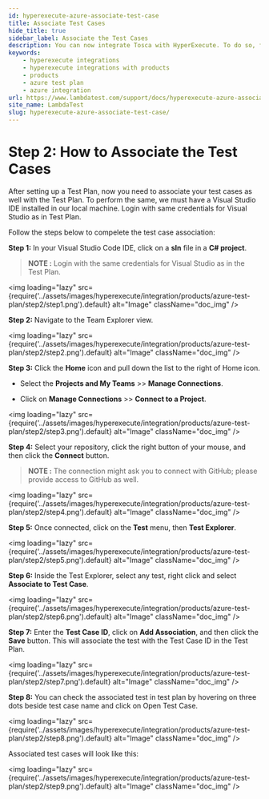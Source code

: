 ```yaml
---
id: hyperexecute-azure-associate-test-case
title: Associate Test Cases 
hide_title: true
sidebar_label: Associate the Test Cases
description: You can now integrate Tosca with HyperExecute. To do so, follow the steps listed in the document.
keywords:
    - hyperexecute integrations
    - hyperexecute integrations with products
    - products
    - azure test plan
    - azure integration
url: https://www.lambdatest.com/support/docs/hyperexecute-azure-associate-test-case/
site_name: LambdaTest
slug: hyperexecute-azure-associate-test-case/
---
```


<script type="application/ld+json"
      dangerouslySetInnerHTML={{ __html: JSON.stringify({
       "@context": "https://schema.org",
        "@type": "BreadcrumbList",
        "itemListElement": [{
          "@type": "ListItem",
          "position": 1,
          "name": "Home",
          "item": "https://www.lambdatest.com"
        },{
          "@type": "ListItem",
          "position": 2,
          "name": "Support",
          "item": "https://www.lambdatest.com/support/docs/"
        },{
          "@type": "ListItem",
          "position": 3,
          "name": "Azure Test Plan Integration with HyperExecute",
          "item": "https://www.lambdatest.com/support/docs/hyperexecute-azure-associate-test-case/"
        }]
      })
    }}
></script>

# Step 2: How to Associate the Test Cases

After setting up a Test Plan, now you need to associate your test cases as well with the Test Plan. To perform the same, we must have a Visual Studio IDE installed in our local machine. Login with same credentials for Visual Studio as in Test Plan.

Follow the steps below to compelete the test case association:

**Step 1:** In your Visual Studio Code IDE, click on a **sln** file in a **C# project**.

> **NOTE :** Login with the same credentials for Visual Studio as in the Test Plan.

<img loading="lazy" src={require('../assets/images/hyperexecute/integration/products/azure-test-plan/step2/step1.png').default} alt="Image"  className="doc_img" />

**Step 2:** Navigate to the Team Explorer view.

<img loading="lazy" src={require('../assets/images/hyperexecute/integration/products/azure-test-plan/step2/step2.png').default} alt="Image"  className="doc_img" />

**Step 3:** Click the **Home** icon and pull down the list to the right of Home icon.

- Select the **Projects and My Teams** >> **Manage Connections**.

- Click on **Manage Connections** >> **Connect to a Project**.

<img loading="lazy" src={require('../assets/images/hyperexecute/integration/products/azure-test-plan/step2/step3.png').default} alt="Image"  className="doc_img" />

**Step 4:** Select your repository, click the right button of your mouse, and then click the **Connect** button.

> **NOTE :** The connection might ask you to connect with GitHub; please provide access to GitHub as well.

<img loading="lazy" src={require('../assets/images/hyperexecute/integration/products/azure-test-plan/step2/step4.png').default} alt="Image"  className="doc_img" />

**Step 5:** Once connected, click on the **Test** menu, then **Test Explorer**.

<img loading="lazy" src={require('../assets/images/hyperexecute/integration/products/azure-test-plan/step2/step5.png').default} alt="Image"  className="doc_img" />

**Step 6:** Inside the Test Explorer, select any test, right click and select **Associate to Test Case**.

<img loading="lazy" src={require('../assets/images/hyperexecute/integration/products/azure-test-plan/step2/step6.png').default} alt="Image"  className="doc_img" />

**Step 7:** Enter the **Test Case ID**, click on **Add Association**, and then click the **Save** button. This will associate the test with the Test Case ID in the Test Plan.

<img loading="lazy" src={require('../assets/images/hyperexecute/integration/products/azure-test-plan/step2/step7.png').default} alt="Image"  className="doc_img" />

**Step 8:** You can check the associated test in test plan by hovering on three dots beside test case name and click on Open Test Case.

<img loading="lazy" src={require('../assets/images/hyperexecute/integration/products/azure-test-plan/step2/step8.png').default} alt="Image"  className="doc_img" />

Associated test cases will look like this:

<img loading="lazy" src={require('../assets/images/hyperexecute/integration/products/azure-test-plan/step2/step9.png').default} alt="Image"  className="doc_img" />